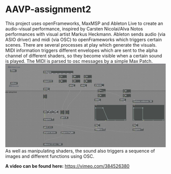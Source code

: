# AAVP-assignment2

This project uses openFrameworks, MaxMSP and Ableton Live to create an audio-visual performance, inspired by Carsten Nicolai/Alva Notos performances with visual artist Markus Heckmann. Ableton sends audio (via ASIO driver) and midi (via OSC) to openFrameworks which triggers certain scenes. There are several processes at play which generate the visuals. MIDI information triggers different envelopes which are sent to the alpha channel of different shaders, so they become visible when a certain sound is played. The MIDI is parsed to osc messages by a simple Max Patch.
![alt text](https://github.com/tom0000000/AAVP-assignment2/blob/master/maxpatch.JPG "screenshot")
As well as manipulating shaders, the sound also triggers a sequence of images and different functions using OSC.

<b>A video can be found here:</b> https://vimeo.com/384526380
